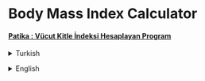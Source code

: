 # Body Mass Index Calculator
#### [Patika : Vücut Kitle İndeksi Hesaplayan Program](https://app.patika.dev/moduller/java101/odev-vucut-kitle-hesaplama)
<details><summary>Turkish</summary>
<p>

# Ödev
## Java 101 - Temel Kavramlar ve Değişkenler - Vücut Kitle İndeksi Hesaplama 
 
 Kullanıcıdan boy ve kilo değerlerini alıp bir değişkene atayın. Aşağıdaki formüle göre kullanıcının "Vücut Kitle İndeks" değerini hesaplayıp ekrana yazdırın.

### Formül

- `Kilo(kg) / (Boy(m) * Boy(m))` 

### Örnek Çıktı

    - Lütfen boyunuzu (metre cinsinde) giriniz : `1,72`
    - Lütfen kilonuzu giriniz : `105`
    - Vücut Kitle İndeksiniz : `35.49215792320173`

</p> 

</details>

<p>
</p>

<details><summary>English</summary>
<p>

# Assignment
## Java 101 - Basic Concepts and Variables - Body Mass Index Calculator
 
 Get the height and weight values from the user and assign them to a variable. Calculate the user's "Body Mass Index" according to the formula below and print it on the screen.

### Formula

- `Weight(kg) / (Height(m) * Height(m))` 

### Sample Output

    - Please enter your height (in meters): `1,72`
    - Please enter your weight: `105`
    - Your Body Mass Index: `35.49215792320173`
   
</p>

</details>